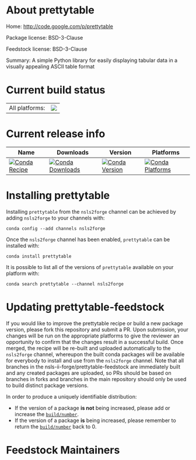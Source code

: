 About prettytable
=================

Home: http://code.google.com/p/prettytable

Package license: BSD-3-Clause

Feedstock license: BSD-3-Clause

Summary: A simple Python library for easily displaying tabular data in a visually appealing ASCII table format



Current build status
====================


<table><tr><td>All platforms:</td>
    <td>
      <a href="https://dev.azure.com/nsls2forge/nsls2forge/_build/latest?definitionId=21&branchName=master">
        <img src="https://dev.azure.com/nsls2forge/nsls2forge/_apis/build/status/prettytable-feedstock?branchName=master">
      </a>
    </td>
  </tr>
</table>

Current release info
====================

| Name | Downloads | Version | Platforms |
| --- | --- | --- | --- |
| [![Conda Recipe](https://img.shields.io/badge/recipe-prettytable-green.svg)](https://anaconda.org/nsls2forge/prettytable) | [![Conda Downloads](https://img.shields.io/conda/dn/nsls2forge/prettytable.svg)](https://anaconda.org/nsls2forge/prettytable) | [![Conda Version](https://img.shields.io/conda/vn/nsls2forge/prettytable.svg)](https://anaconda.org/nsls2forge/prettytable) | [![Conda Platforms](https://img.shields.io/conda/pn/nsls2forge/prettytable.svg)](https://anaconda.org/nsls2forge/prettytable) |

Installing prettytable
======================

Installing `prettytable` from the `nsls2forge` channel can be achieved by adding `nsls2forge` to your channels with:

```
conda config --add channels nsls2forge
```

Once the `nsls2forge` channel has been enabled, `prettytable` can be installed with:

```
conda install prettytable
```

It is possible to list all of the versions of `prettytable` available on your platform with:

```
conda search prettytable --channel nsls2forge
```




Updating prettytable-feedstock
==============================

If you would like to improve the prettytable recipe or build a new
package version, please fork this repository and submit a PR. Upon submission,
your changes will be run on the appropriate platforms to give the reviewer an
opportunity to confirm that the changes result in a successful build. Once
merged, the recipe will be re-built and uploaded automatically to the
`nsls2forge` channel, whereupon the built conda packages will be available for
everybody to install and use from the `nsls2forge` channel.
Note that all branches in the nsls-ii-forge/prettytable-feedstock are
immediately built and any created packages are uploaded, so PRs should be based
on branches in forks and branches in the main repository should only be used to
build distinct package versions.

In order to produce a uniquely identifiable distribution:
 * If the version of a package **is not** being increased, please add or increase
   the [``build/number``](https://conda.io/docs/user-guide/tasks/build-packages/define-metadata.html#build-number-and-string).
 * If the version of a package **is** being increased, please remember to return
   the [``build/number``](https://conda.io/docs/user-guide/tasks/build-packages/define-metadata.html#build-number-and-string)
   back to 0.

Feedstock Maintainers
=====================


